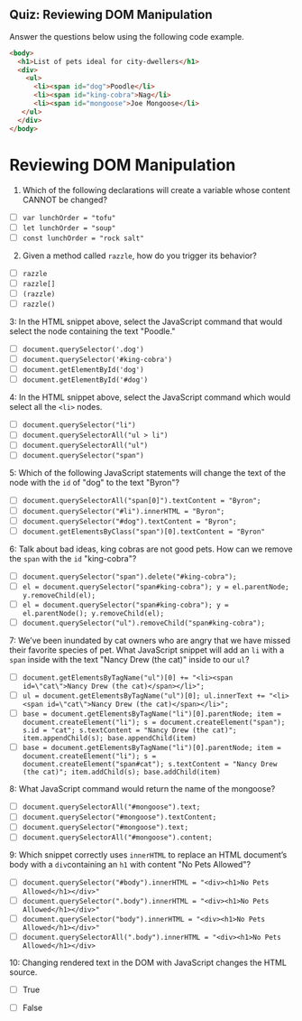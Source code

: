 ## Quiz: Reviewing DOM Manipulation

Answer the questions below using the following code example.

```html
<body>
  <h1>List of pets ideal for city-dwellers</h1>
  <div>
    <ul>
      <li><span id="dog">Poodle</li>
      <li><span id="king-cobra">Nag</li>
      <li><span id="mongoose">Joe Mongoose</li>
   </ul>
  </div>
</body>
```


# Reviewing DOM Manipulation

1. Which of the following declarations will create a variable whose content CANNOT be changed?

* [ ] `var lunchOrder = "tofu"`
* [ ] `let lunchOrder = "soup"`
* [ ] `const lunchOrder = "rock salt"`

2. Given a method called `razzle`, how do you trigger its behavior? 

* [ ] `razzle`
* [ ] `razzle[]`
* [ ] `(razzle)` 
* [ ] `razzle()`

3: In the HTML snippet above, select the JavaScript command that would select the node containing the text "Poodle."

* [ ] `document.querySelector('.dog')`
* [ ] `document.querySelector('#king-cobra')`
* [ ] `document.getElementById('dog')`
* [ ] `document.getElementById('#dog')`

4: In the HTML snippet above, select the JavaScript command which would select all the `<li>` nodes.

* [ ] `document.querySelector("li")`
* [ ] `document.querySelectorAll("ul > li")`
* [ ] `document.querySelectorAll("ul")`
* [ ] `document.querySelector("span")`

5: Which of the following JavaScript statements will change the text of the node with the `id` of "dog" to the text "Byron"?

* [ ] `document.querySelectorAll("span[0]").textContent = "Byron";`
* [ ] `document.querySelector("#li").innerHTML = "Byron";`
* [ ] `document.querySelector("#dog").textContent = "Byron";`
* [ ] `document.getElementsByClass("span")[0].textContent = "Byron"`

6: Talk about bad ideas, king cobras are not good pets. How can we remove the `span` with the `id` "king-cobra"?

* [ ] `document.querySelector("span").delete("#king-cobra");`
* [ ] `el = document.querySelector("span#king-cobra"); y = el.parentNode; y.removeChild(el);`
* [ ] `el = document.querySelector("span#king-cobra"); y = el.parentNode(); y.removeChild(el);`
* [ ] `document.querySelector("ul").removeChild("span#king-cobra");`

7: We’ve been inundated by cat owners who are angry that we have missed their favorite species of pet. What JavaScript snippet will add an `li` with a `span` inside with the text "Nancy Drew (the cat)" inside to our `ul`?

* [ ] `document.getElementsByTagName("ul")[0] += "<li><span id=\"cat\">Nancy Drew (the cat)</span></li>";`
* [ ] `ul = document.getElementsByTagName("ul")[0]; ul.innerText += "<li><span id=\"cat\">Nancy Drew (the cat)</span></li>";`
* [ ] `base = document.getElementsByTagName("li")[0].parentNode; item = document.createElement("li"); s = document.createElement("span"); s.id = "cat"; s.textContent = "Nancy Drew (the cat)"; item.appendChild(s); base.appendChild(item)`
* [ ] `base = document.getElementsByTagName("li")[0].parentNode; item = document.createElement("li"); s = document.createElement("span#cat"); s.textContent = "Nancy Drew (the cat)"; item.addChild(s); base.addChild(item)`

8: What JavaScript command would return the name of the mongoose?

* [ ] `document.querySelectorAll("#mongoose").text;`
* [ ] `document.querySelector("#mongoose").textContent;`
* [ ] `document.querySelector("#mongoose").text;`
* [ ] `document.querySelectorAll("#mongoose").content;`

9: Which snippet correctly uses `innerHTML` to replace an HTML document’s body with a `div`containing an `h1` with content "No Pets Allowed"?

* [ ] `document.querySelector("#body").innerHTML = "<div><h1>No Pets Allowed</h1></div>"`
* [ ] `document.querySelector(".body").innerHTML = "<div><h1>No Pets Allowed</h1></div>"`
* [ ] `document.querySelector("body").innerHTML = "<div><h1>No Pets Allowed</h1></div>"`
* [ ] `document.querySelectorAll(".body").innerHTML = "<div><h1>No Pets Allowed</h1></div>`

10: Changing rendered text in the DOM with JavaScript changes the HTML source.

*  [ ] True
*  [ ] False

